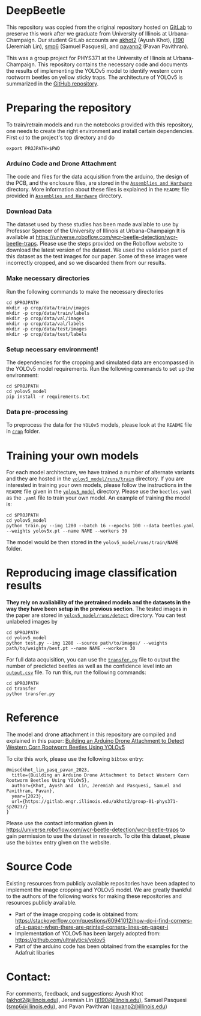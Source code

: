 # DeepBeetle
This repository was copied from the original repository hosted on [GitLab](https://gitlab.engr.illinois.edu/akhot2/group-01-phys371-sp2023) to preserve this work after we graduate from University of Illinois at Urbana-Champaign. Our student GitLab accounts are [akhot2](https://gitlab.engr.illinois.edu/akhot2) (Ayush Khot), [jl190](https://gitlab.engr.illinois.edu/jl190) (Jeremiah Lin), [smp6](https://gitlab.engr.illinois.edu/smp6) (Samuel Pasquesi), and [pavanp2](https://gitlab.engr.illinois.edu/pavanp2) (Pavan Pavithran).

This was a group project for PHYS371 at the University of Illinois at Urbana-Champaign. This repository contains the necessary code and documents the results of implementing the YOLOv5 model to identify western corn rootworm beetles on yellow sticky traps. The architecture of YOLOv5 is summarized in the [GitHub repository](https://github.com/ultralytics/yolov5).

# Preparing the repository
To train/retrain models and run the notebooks provided with this repository, one needs to create the right environment and install certain dependencies. First `cd` to the project's top directory and do

`export PROJPATH=$PWD`

### Arduino Code and Drone Attachment

The code and files for the data acquisition from the arduino, the design of the PCB, and the enclosure files, are stored in the [`Assemblies and Hardware`](https://github.com/fresleven/DeepBeetle/tree/main/Assemblies%20and%20Hardware) directory. More information about these files is explained in the `README` file provided in [`Assemblies and Hardware`](https://github.com/fresleven/DeepBeetle/tree/main/Assemblies%20and%20Hardware) directory.

### Download Data
The dataset used by these studies has been made available to use by Professor Spencer of the University of Illinois at Urbana-Champaign It is available at https://universe.roboflow.com/wcr-beetle-detection/wcr-beetle-traps. Please use the steps provided on the Roboflow website to download the latest version of the dataset. We used the validation part of this dataset as the test images for our paper. Some of these images were incorrectly cropped, and so we discarded them from our results.

### Make necessary directories
Run the following commands to make the necessary directories
```
cd $PROJPATH
mkdir -p crop/data/train/images
mkdir -p crop/data/train/labels
mkdir -p crop/data/val/images
mkdir -p crop/data/val/labels
mkdir -p crop/data/test/images
mkdir -p crop/data/test/labels
```

### Setup necessary environment! 
The dependencies for the cropping and simulated data are encompassed in the YOLOv5 model requirements. Run the following commands to set up the environment:
```
cd $PROJPATH
cd yolov5_model
pip install -r requirements.txt
```

### Data pre-processing
To preprocess the data for the `YOLOv5` models, please look at the `README` file in [`crop`](https://github.com/fresleven/DeepBeetle/tree/main/crop) folder. 

# Training your own models
For each model architecture, we have trained a number of alternate variants and they are hosted in the [`yolov5_model/runs/train`](https://github.com/fresleven/DeepBeetle/tree/main/yolov5_model/runs/train) directory. If you are interested in training your own models, please follow the instructions in the `README` file given in the [`yolov5_model`](https://github.com/fresleven/DeepBeetle/tree/main/yolov5_model) directory. Please use the `beetles.yaml` as the `.yaml` file to train your own model. An example of training the model is:
```
cd $PROJPATH
cd yolov5_model
python train.py --img 1280 --batch 16 --epochs 100 --data beetles.yaml --weights yolov5x.pt --name NAME --workers 30
```
The model would be then stored in the `yolov5_model/runs/train/NAME` folder.

# Reproducing image classification results
**They rely on avaliability of the pretrained models and the datasets in the way they have been setup in the previous section**. The tested images in the paper are stored in [`yolov5_model/runs/detect`](https://github.com/fresleven/DeepBeetle/tree/main/yolov5_model/runs/detect) directory. You can test unlabeled images by
```
cd $PROJPATH
cd yolov5_model
python test.py --img 1280 --source path/to/images/ --weights path/to/weights/best.pt --name NAME --workers 30
```
For full data acquisition, you can use the [`transfer.py`](https://github.com/fresleven/DeepBeetle/blob/main/transfer/transfer.py) file to output the number of predicted beetles as well as the confidence level into an [`output.csv`](https://github.com/fresleven/DeepBeetle/blob/main/transfer/output.csv) file. To run this, run the following commands:
```
cd $PROJPATH
cd transfer
python transfer.py
```
# Reference
The model and drone attachment in this repository are compiled and explained in this paper: [Building an Arduino Drone Attachment to Detect Western Corn Rootworm Beetles Using YOLOv5](https://drive.google.com/file/d/167-oGDc3cTERrExamo15tIQeFQ6fNDwl/view?usp=sharing)

To cite this work, please use the following `bibtex` entry:
```
@misc{khot_lin_pasq_pavan_2023,
  title={Building an Arduino Drone Attachment to Detect Western Corn Rootworm Beetles Using YOLOv5},
  author={Khot, Ayush and  Lin, Jeremiah and Pasquesi, Samuel and Pavithran, Pavan},
  year={2023},
  url={https://gitlab.engr.illinois.edu/akhot2/group-01-phys371-sp2023/}
}
```

Please use the contact information given in  https://universe.roboflow.com/wcr-beetle-detection/wcr-beetle-traps to gain permission to use the dataset in research. To cite this dataset, please use the `bibtex` entry given on the website.


# Source Code
Existing resources from publicly available repositories have been adapted to implement the image cropping and YOLOv5 model. We are greatly thankful to the authors of the following works for making these repositories and resources publicly available. 

- Part of the image cropping code is obtained from: https://stackoverflow.com/questions/60941012/how-do-i-find-corners-of-a-paper-when-there-are-printed-corners-lines-on-paper-i
- Implementation of YOLOv5 has been largely adopted from: https://github.com/ultralytics/yolov5
- Part of the arduino code has been obtained from the examples for the Adafruit libaries

# Contact:
For comments, feedback, and suggestions: Ayush Khot (akhot2@illinois.edu), Jeremiah Lin (jl190@illinois.edu), Samuel Pasquesi (smp6@illinois.edu), and Pavan Pavithran (pavanp2@illinois.edu)
